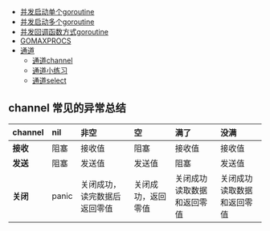 - [并发启动单个goroutine](/src/concurrences/signal_go_routine_test.go)
- [并发启动多个goroutine](/src/concurrences/multi_go_routine_test.go)
- [并发回调函数方式goroutine](/src/concurrences/callback_go_routine_test.go)
- [GOMAXPROCS](/src/concurrences/go_max_procs_test.go)
- [通道](/src/concurrences/channels/README.md)
  - [通道channel](/src/concurrences/channels/channel_test.go)
  - [通道小练习](/src/concurrences/channels/worker_pool_demo_test.go)
  - [通道select](/src/concurrences/channels/channel_select_test.go)

## channel 常见的异常总结
| channel | nil | 非空 | 空 | 满了 | 没满 |
| :---- | :---- | :---- | :---- | :---- | :---- |
| **接收** | 阻塞 | 接收值 | 阻塞 | 接收值| 接收值 |
| **发送** | 阻塞 | 发送值 | 发送值 | 阻塞 | 发送值 |
| **关闭** | panic | 关闭成功，读完数据后返回零值| 关闭成功，返回零值| 关闭成功读取数据和返回零值| 关闭成功读取数据和返回零值 |

